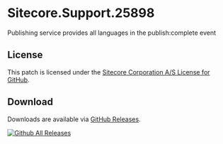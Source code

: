 # Sitecore.Support.25898
Publishing service provides all languages in the publish:complete event

## License  
This patch is licensed under the [Sitecore Corporation A/S License for GitHub](https://github.com/sitecoresupport/Sitecore.Support.25898/blob/master/LICENSE).  

## Download  
Downloads are available via [GitHub Releases](https://github.com/sitecoresupport/Sitecore.Support.25898/releases).  

[![Github All Releases](https://img.shields.io/github/downloads/SitecoreSupport/Sitecore.Support.25898/total.svg)](https://github.com/SitecoreSupport/Sitecore.Support.25898/releases)
